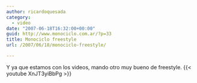 ```yaml
---
author: ricardoquesada
category:
  - video
date: "2007-06-18T16:32:00+00:00"
guid: http://www.monociclo.com.ar/?p=33
title: Monociclo freestyle
url: /2007/06/18/monociclo-freestyle/

---
```

Y ya que estamos con los videos, mando otro muy bueno de freestyle.
{{< youtube XnJT3yiBbPg >}}
